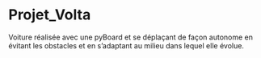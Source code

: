 # Projet_Volta

Voiture réalisée avec une pyBoard et se déplaçant de façon autonome en évitant les obstacles et en s’adaptant au milieu dans lequel elle évolue.
